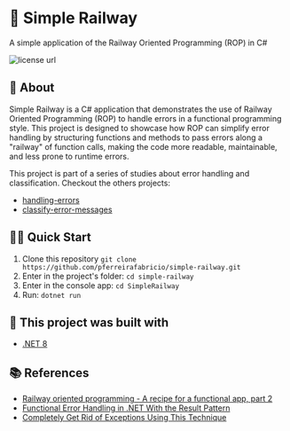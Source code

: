 # 🚉 Simple Railway

A simple application of the Railway Oriented Programming (ROP) in C#

<img alt="license url" src="https://img.shields.io/badge/license%20-MIT-1C1E26?style=for-the-badge&labelColor=1C1E26&color=61ffca">

## 📖 About

Simple Railway is a C# application that demonstrates the use of Railway Oriented Programming (ROP) to handle errors in a functional programming style. This project is designed to showcase how ROP can simplify error handling by structuring functions and methods to pass errors along a "railway" of function calls, making the code more readable, maintainable, and less prone to runtime errors.

This project is part of a series of studies about error handling and classification. Checkout the others projects:

- [handling-errors](https://github.com/pferreirafabricio/handling-errors)
- [classify-error-messages](https://github.com/pferreirafabricio/classify-error-messages)

## 🏄‍♂️ Quick Start

 1. Clone this repository `git clone https://github.com/pferreirafabricio/simple-railway.git`
 2. Enter in the project's folder: `cd simple-railway`
 3. Enter in the console app: `cd SimpleRailway`
 4. Run: `dotnet run`

## 🧱 This project was built with

- [.NET 8](https://dotnet.microsoft.com/pt-br/download/dotnet/8.0)

## 📚 References

- [Railway oriented programming - A recipe for a functional app, part 2](https://fsharpforfunandprofit.com/posts/recipe-part2/)
- [Functional Error Handling in .NET With the Result Pattern](https://www.milanjovanovic.tech/blog/functional-error-handling-in-dotnet-with-the-result-pattern)
- [Completely Get Rid of Exceptions Using This Technique](https://www.youtube.com/watch?v=C1oGnDEnS14)
